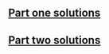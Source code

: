 <h2><a href="https://replit.com/@AndrewRubinste1/InitialPygameTutorialProject#main.py">Part one solutions</a></h2>
<h2><a href="https://replit.com/@AndrewRubinste1/PyGameTutorialProject#main.py">Part two solutions</a></h2>
